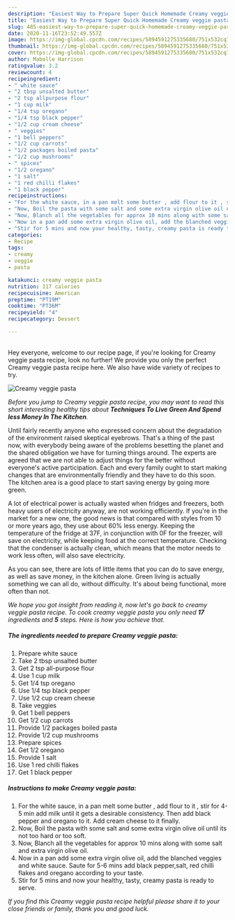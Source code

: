 ```yaml
---
description: "Easiest Way to Prepare Super Quick Homemade Creamy veggie pasta"
title: "Easiest Way to Prepare Super Quick Homemade Creamy veggie pasta"
slug: 485-easiest-way-to-prepare-super-quick-homemade-creamy-veggie-pasta
date: 2020-11-16T23:52:49.557Z
image: https://img-global.cpcdn.com/recipes/5894591275335680/751x532cq70/creamy-veggie-pasta-recipe-main-photo.jpg
thumbnail: https://img-global.cpcdn.com/recipes/5894591275335680/751x532cq70/creamy-veggie-pasta-recipe-main-photo.jpg
cover: https://img-global.cpcdn.com/recipes/5894591275335680/751x532cq70/creamy-veggie-pasta-recipe-main-photo.jpg
author: Mabelle Harrison
ratingvalue: 3.2
reviewcount: 4
recipeingredient:
- " white sauce"
- "2 tbsp unsalted butter"
- "2 tsp allpurpose flour"
- "1 cup milk"
- "1/4 tsp oregano"
- "1/4 tsp black pepper"
- "1/2 cup cream cheese"
- " veggies"
- "1 bell peppers"
- "1/2 cup carrots"
- "1/2 packages boiled pasta"
- "1/2 cup mushrooms"
- " spices"
- "1/2 oregano"
- "1 salt"
- "1 red chilli flakes"
- "1 black pepper"
recipeinstructions:
- "For the white sauce, in a pan melt some butter , add flour to it , stir for 4-5 min add milk until it gets a desirable consistency. Then add black pepper and oregano to it. Add cream cheese to it finally."
- "Now, Boil the pasta with some salt and some extra virgin olive oil until its not too hard or too soft."
- "Now, Blanch all the vegetables for approx 10 mins along with some salt and extra virgin olive oil."
- "Now in a pan add some extra virgin olive oil, add the blanched veggies and white sauce. Saute for 5-6 mins add black pepper,salt, red chilli flakes and oregano according to your taste."
- "Stir for 5 mins and now your healthy, tasty, creamy pasta is ready to serve."
categories:
- Recipe
tags:
- creamy
- veggie
- pasta

katakunci: creamy veggie pasta 
nutrition: 117 calories
recipecuisine: American
preptime: "PT19M"
cooktime: "PT36M"
recipeyield: "4"
recipecategory: Dessert

---
```

<br>
Hey everyone, welcome to our recipe page, if you're looking for Creamy veggie pasta recipe, look no further! We provide you only the perfect Creamy veggie pasta recipe here. We also have wide variety of recipes to try.
<br>


![Creamy veggie pasta](https://img-global.cpcdn.com/recipes/5894591275335680/751x532cq70/creamy-veggie-pasta-recipe-main-photo.jpg)

<i>Before you jump to Creamy veggie pasta recipe, you may want to read this short interesting healthy tips about 
<strong>Techniques To Live Green And Spend less Money In The Kitchen</strong>.</i>
</br>

Until fairly recently anyone who expressed concern about the degradation of the environment raised skeptical eyebrows. That's a thing of the past now, with everybody being aware of the problems besetting the planet and the shared obligation we have for turning things around. The experts are agreed that we are not able to adjust things for the better without everyone's active participation. Each and every family ought to start making changes that are environmentally friendly and they have to do this soon. The kitchen area is a good place to start saving energy by going more green.

A lot of electrical power is actually wasted when fridges and freezers, both heavy users of electricity anyway, are not working efficiently. If you're in the market for a new one, the good news is that compared with styles from 10 or more years ago, they use about 60% less energy. Keeping the temperature of the fridge at 37F, in conjunction with 0F for the freezer, will save on electricity, while keeping food at the correct temperature. Checking that the condenser is actually clean, which means that the motor needs to work less often, will also save electricity.

As you can see, there are lots of little items that you can do to save energy, as well as save money, in the kitchen alone. Green living is actually something we can all do, without difficulty. It's about being functional, more often than not.


<i>We hope you got insight from reading it, now let's go back to creamy veggie pasta recipe. To cook creamy veggie pasta you only need <strong>17</strong> ingredients and <strong>5</strong> steps. Here is how you achieve that.
</i>

##### The ingredients needed to prepare Creamy veggie pasta:

1. Prepare  white sauce
1. Take 2 tbsp unsalted butter
1. Get 2 tsp all-purpose flour
1. Use 1 cup milk
1. Get 1/4 tsp oregano
1. Use 1/4 tsp black pepper
1. Use 1/2 cup cream cheese
1. Take  veggies
1. Get 1 bell peppers
1. Get 1/2 cup carrots
1. Provide 1/2 packages boiled pasta
1. Provide 1/2 cup mushrooms
1. Prepare  spices
1. Get 1/2 oregano
1. Provide 1 salt
1. Use 1 red chilli flakes
1. Get 1 black pepper


##### Instructions to make Creamy veggie pasta:

1. For the white sauce, in a pan melt some butter , add flour to it , stir for 4-5 min add milk until it gets a desirable consistency. Then add black pepper and oregano to it. Add cream cheese to it finally.
1. Now, Boil the pasta with some salt and some extra virgin olive oil until its not too hard or too soft.
1. Now, Blanch all the vegetables for approx 10 mins along with some salt and extra virgin olive oil.
1. Now in a pan add some extra virgin olive oil, add the blanched veggies and white sauce. Saute for 5-6 mins add black pepper,salt, red chilli flakes and oregano according to your taste.
1. Stir for 5 mins and now your healthy, tasty, creamy pasta is ready to serve.


<i>If you find this Creamy veggie pasta recipe helpful please share it to your close friends or family, thank you and good luck.</i>
